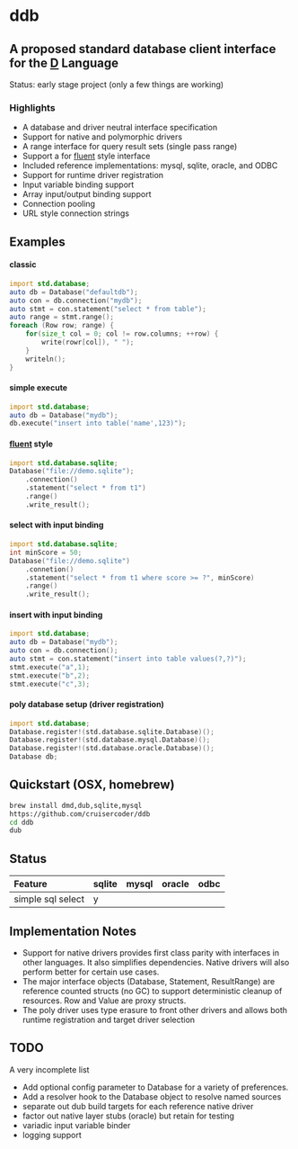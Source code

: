 # ddb
## A proposed standard database client interface for the [D](http://dlang.org) Language

Status: early stage project (only a few things are working)

### Highlights
- A database and driver neutral interface specification
- Support for native and polymorphic drivers
- A range interface for query result sets (single pass range)
- Support a for [fluent](http://en.wikipedia.org/wiki/Fluent_interface) style interface
- Included reference implementations: mysql, sqlite, oracle, and ODBC
- Support for runtime driver registration
- Input variable binding support
- Array input/output binding support
- Connection pooling
- URL style connection strings

## Examples

#### classic
```D
import std.database;
auto db = Database("defaultdb");
auto con = db.connection("mydb");
auto stmt = con.statement("select * from table");
auto range = stmt.range();
foreach (Row row; range) {
    for(size_t col = 0; col != row.columns; ++row) {
        write(rowr[col]), " ");
    }
    writeln();
}
```

#### simple execute
```D
import std.database;
auto db = Database("mydb");
db.execute("insert into table('name',123)");
```

#### [fluent](http://en.wikipedia.org/wiki/Fluent_interface) style
```D
import std.database.sqlite;
Database("file://demo.sqlite");
    .connection()
    .statement("select * from t1")
    .range()
    .write_result();
```

#### select with input binding
```D
import std.database.sqlite;
int minScore = 50;
Database("file://demo.sqlite")
    .connetion()
    .statement("select * from t1 where score >= ?", minScore)
    .range()
    .write_result();
```

#### insert with input binding
```D
import std.database;
auto db = Database("mydb");
auto con = db.connection();
auto stmt = con.statement("insert into table values(?,?)");
stmt.execute("a",1);
stmt.execute("b",2);
stmt.execute("c",3);
```

#### poly database setup (driver registration)
```D
import std.database;
Database.register!(std.database.sqlite.Database)();
Database.register!(std.database.mysql.Database)();
Database.register!(std.database.oracle.Database)();
Database db;
```

## Quickstart (OSX, homebrew)
```bash
brew install dmd,dub,sqlite,mysql
https://github.com/cruisercoder/ddb
cd ddb
dub
```

## Status

| Feature                 | sqlite | mysql  | oracle | odbc  |
| :---------------------- | :----- | :----- | :----- | :---- |
| simple sql select       | y      |        |        |       |


## Implementation Notes

- Support for native drivers provides first class parity with interfaces in other languages.  It also simplifies dependencies. Native drivers will also perform better for certain use cases.
- The major interface objects (Database, Statement, ResultRange) are reference counted structs (no GC) to support deterministic cleanup of resources. Row and Value are proxy structs.
- The poly driver uses type erasure to front other drivers and allows both runtime registration and target driver selection


## TODO

A very incomplete list

- Add optional config parameter to Database for a variety of preferences. 
- Add a resolver hook to the Database object to resolve named sources
- separate out dub build targets for each reference native driver
- factor out native layer stubs (oracle) but retain for testing
- variadic input variable binder
- logging support
